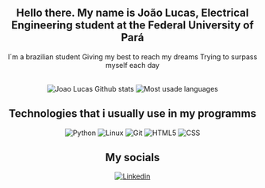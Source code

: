 <h2 align="center">
  Hello there. My name is João Lucas, Electrical Engineering student at the Federal University of Pará
</h2>
<p align="center">  
  I´m a brazilian student
  Giving my best to reach my dreams
  Trying to surpass myself each day
</p>
<br>
<div align="center">
  <img src="https://github-readme-stats.vercel.app/api?username=JoaoLucas976&show_icons=true&theme=tokyonight&hide_border=true" alt="Joao Lucas Github stats">
  <img src="https://github-readme-stats.vercel.app/api/top-langs/?username=JoaoLucas976&layout=compact&theme=tokyonight&hide_border=true" alt="Most usade languages">  
</div>
<h2 align="center">
  Technologies that i usually use in my programms
</h2>
<div align="center">
  <img src="https://img.shields.io/badge/-Python-yellow?style=for-the-badge&logo=python" alt="Python">
  <img src="https://img.shields.io/badge/-linux-white?style=for-the-badge&logo=linux&logoColor=black" alt="Linux">    
  <img src="https://img.shields.io/badge/-git-black?style=for-the-badge&logo=git" alt="Git">    
  <img src="https://img.shields.io/badge/-HTML5-E34F26?style=for-the-badge&logo=html5&logoColor=white" alt="HTML5">    
  <img src="https://img.shields.io/badge/-CSS3-1572B6?style=for-the-badge&logo=css3" alt="CSS">
  <!--img src="https://visitor-badge.glitch.me/badge?page_id=JoaoLucas976.visitor-badge">
  <img src="https://www.codewars.com/users/JoaoLucas976/badges/micro"-->
</div>
<h2 align="center">
  My socials
</h2>
<div align="center">
  <a href="https://www.linkedin.com/in/jo%C3%A3o-lucas-santos-azevedo-338137162/">
    <img src="https://img.shields.io/badge/-linkedin-blue?style=for-the-badge&logo=linkedin&logoColor=white" alt="Linkedin">    
  </a>
</div>
